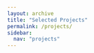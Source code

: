 ```yaml
---
layout: archive
title: "Selected Projects"
permalink: /projects/
sidebar:
  nav: "projects"
---
```


